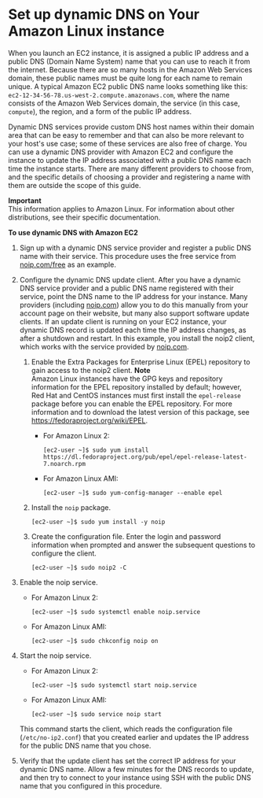 # Set up dynamic DNS on Your Amazon Linux instance<a name="dynamic-dns"></a>

When you launch an EC2 instance, it is assigned a public IP address and a public DNS \(Domain Name System\) name that you can use to reach it from the internet\. Because there are so many hosts in the Amazon Web Services domain, these public names must be quite long for each name to remain unique\. A typical Amazon EC2 public DNS name looks something like this: `ec2-12-34-56-78.us-west-2.compute.amazonaws.com`, where the name consists of the Amazon Web Services domain, the service \(in this case, `compute`\), the region, and a form of the public IP address\.

Dynamic DNS services provide custom DNS host names within their domain area that can be easy to remember and that can also be more relevant to your host's use case; some of these services are also free of charge\. You can use a dynamic DNS provider with Amazon EC2 and configure the instance to update the IP address associated with a public DNS name each time the instance starts\. There are many different providers to choose from, and the specific details of choosing a provider and registering a name with them are outside the scope of this guide\.

**Important**  
This information applies to Amazon Linux\. For information about other distributions, see their specific documentation\.<a name="procedure-dynamic-dns"></a>

**To use dynamic DNS with Amazon EC2**

1. Sign up with a dynamic DNS service provider and register a public DNS name with their service\. This procedure uses the free service from [noip\.com/free](https://www.noip.com/free) as an example\.

1. Configure the dynamic DNS update client\. After you have a dynamic DNS service provider and a public DNS name registered with their service, point the DNS name to the IP address for your instance\. Many providers \(including [noip\.com](https://noip.com)\) allow you to do this manually from your account page on their website, but many also support software update clients\. If an update client is running on your EC2 instance, your dynamic DNS record is updated each time the IP address changes, as after a shutdown and restart\. In this example, you install the noip2 client, which works with the service provided by [noip\.com](https://noip.com)\.

   1. Enable the Extra Packages for Enterprise Linux \(EPEL\) repository to gain access to the noip2 client\.
**Note**  
Amazon Linux instances have the GPG keys and repository information for the EPEL repository installed by default; however, Red Hat and CentOS instances must first install the `epel-release` package before you can enable the EPEL repository\. For more information and to download the latest version of this package, see [https://fedoraproject\.org/wiki/EPEL](https://fedoraproject.org/wiki/EPEL)\.
      + For Amazon Linux 2:

        ```
        [ec2-user ~]$ sudo yum install https://dl.fedoraproject.org/pub/epel/epel-release-latest-7.noarch.rpm
        ```
      + For Amazon Linux AMI:

        ```
        [ec2-user ~]$ sudo yum-config-manager --enable epel
        ```

   1. Install the `noip` package\.

      ```
      [ec2-user ~]$ sudo yum install -y noip
      ```

   1. Create the configuration file\. Enter the login and password information when prompted and answer the subsequent questions to configure the client\.

      ```
      [ec2-user ~]$ sudo noip2 -C
      ```

1. Enable the noip service\.
   + For Amazon Linux 2:

     ```
     [ec2-user ~]$ sudo systemctl enable noip.service
     ```
   + For Amazon Linux AMI:

     ```
     [ec2-user ~]$ sudo chkconfig noip on
     ```

1. Start the noip service\.
   + For Amazon Linux 2:

     ```
     [ec2-user ~]$ sudo systemctl start noip.service
     ```
   + For Amazon Linux AMI:

     ```
     [ec2-user ~]$ sudo service noip start
     ```

   This command starts the client, which reads the configuration file \(`/etc/no-ip2.conf`\) that you created earlier and updates the IP address for the public DNS name that you chose\.

1. Verify that the update client has set the correct IP address for your dynamic DNS name\. Allow a few minutes for the DNS records to update, and then try to connect to your instance using SSH with the public DNS name that you configured in this procedure\.